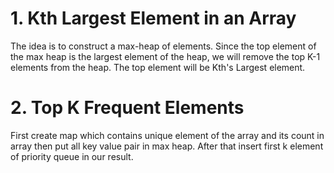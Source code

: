 # 1. Kth Largest Element in an Array
The idea is to construct a max-heap of elements. Since the top element of the max heap is the largest element of the heap, we will remove the top K-1 elements from the heap.  The top element will be Kth's Largest element.

# 2. Top K Frequent Elements
First create map which contains unique element of the array and its count in array then put all key value pair in max heap. After that insert first k element of priority queue in our result.
